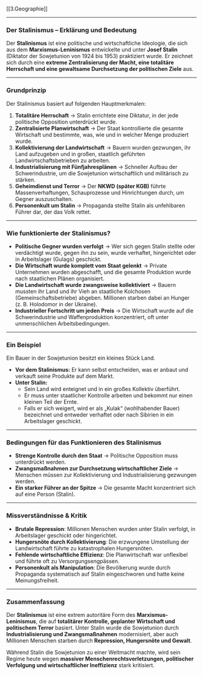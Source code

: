 [[3.Geographie]]
___
### **Der Stalinismus – Erklärung und Bedeutung**

Der **Stalinismus** ist eine politische und wirtschaftliche Ideologie, die sich aus dem **Marxismus-Leninismus** entwickelte und unter **Josef Stalin** (Diktator der Sowjetunion von 1924 bis 1953) praktiziert wurde. Er zeichnet sich durch eine **extreme Zentralisierung der Macht, eine totalitäre Herrschaft und eine gewaltsame Durchsetzung der politischen Ziele** aus.

---

### **Grundprinzip**

Der Stalinismus basiert auf folgenden Hauptmerkmalen:

1. **Totalitäre Herrschaft** → Stalin errichtete eine Diktatur, in der jede politische Opposition unterdrückt wurde.
2. **Zentralisierte Planwirtschaft** → Der Staat kontrollierte die gesamte Wirtschaft und bestimmte, was, wie und in welcher Menge produziert wurde.
3. **Kollektivierung der Landwirtschaft** → Bauern wurden gezwungen, ihr Land aufzugeben und in großen, staatlich geführten Landwirtschaftsbetrieben zu arbeiten.
4. **Industrialisierung mit Fünfjahresplänen** → Schneller Aufbau der Schwerindustrie, um die Sowjetunion wirtschaftlich und militärisch zu stärken.
5. **Geheimdienst und Terror** → Der **NKWD (später KGB)** führte Massenverhaftungen, Schauprozesse und Hinrichtungen durch, um Gegner auszuschalten.
6. **Personenkult um Stalin** → Propaganda stellte Stalin als unfehlbaren Führer dar, der das Volk rettet.

---

### **Wie funktionierte der Stalinismus?**

- **Politische Gegner wurden verfolgt** → Wer sich gegen Stalin stellte oder verdächtigt wurde, gegen ihn zu sein, wurde verhaftet, hingerichtet oder in Arbeitslager (Gulags) geschickt.
- **Die Wirtschaft wurde komplett vom Staat gelenkt** → Private Unternehmen wurden abgeschafft, und die gesamte Produktion wurde nach staatlichen Plänen organisiert.
- **Die Landwirtschaft wurde zwangsweise kollektiviert** → Bauern mussten ihr Land und ihr Vieh an staatliche Kolchosen (Gemeinschaftsbetriebe) abgeben. Millionen starben dabei an Hunger (z. B. Holodomor in der Ukraine).
- **Industrieller Fortschritt um jeden Preis** → Die Wirtschaft wurde auf die Schwerindustrie und Waffenproduktion konzentriert, oft unter unmenschlichen Arbeitsbedingungen.

---

### **Ein Beispiel**

Ein Bauer in der Sowjetunion besitzt ein kleines Stück Land.

- **Vor dem Stalinismus:** Er kann selbst entscheiden, was er anbaut und verkauft seine Produkte auf dem Markt.
- **Unter Stalin:**
    - Sein Land wird enteignet und in ein großes Kollektiv überführt.
    - Er muss unter staatlicher Kontrolle arbeiten und bekommt nur einen kleinen Teil der Ernte.
    - Falls er sich weigert, wird er als „Kulak“ (wohlhabender Bauer) bezeichnet und entweder verhaftet oder nach Sibirien in ein Arbeitslager geschickt.

---

### **Bedingungen für das Funktionieren des Stalinismus**

- **Strenge Kontrolle durch den Staat** → Politische Opposition muss unterdrückt werden.
- **Zwangsmaßnahmen zur Durchsetzung wirtschaftlicher Ziele** → Menschen müssen zur Kollektivierung und Industrialisierung gezwungen werden.
- **Ein starker Führer an der Spitze** → Die gesamte Macht konzentriert sich auf eine Person (Stalin).

---

### **Missverständnisse & Kritik**

- **Brutale Repression**: Millionen Menschen wurden unter Stalin verfolgt, in Arbeitslager geschickt oder hingerichtet.
- **Hungersnöte durch Kollektivierung**: Die erzwungene Umstellung der Landwirtschaft führte zu katastrophalen Hungersnöten.
- **Fehlende wirtschaftliche Effizienz**: Die Planwirtschaft war unflexibel und führte oft zu Versorgungsengpässen.
- **Personenkult als Manipulation**: Die Bevölkerung wurde durch Propaganda systematisch auf Stalin eingeschworen und hatte keine Meinungsfreiheit.

---

### **Zusammenfassung**

Der **Stalinismus** ist eine extrem autoritäre Form des **Marxismus-Leninismus**, die auf **totalitärer Kontrolle, geplanter Wirtschaft und politischem Terror** basiert. Unter Stalin wurde die Sowjetunion durch **Industrialisierung und Zwangsmaßnahmen** modernisiert, aber auch Millionen Menschen starben durch **Repression, Hungersnöte und Gewalt**.

Während Stalin die Sowjetunion zu einer Weltmacht machte, wird sein Regime heute wegen **massiver Menschenrechtsverletzungen, politischer Verfolgung und wirtschaftlicher Ineffizienz** stark kritisiert.